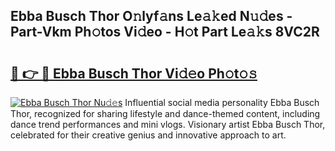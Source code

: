 ## Ebba Busch Thor O𝚗lyf𝚊ns Le𝚊𝚔ed N𝚞𝚍es - Part-Vkm Ph𝚘tos Vi𝚍eo - H𝚘t Part Le𝚊𝚔s 8VC2R

# <h2><a href="http://hf7ho3.feru.top/?c=Ebba+Busch+Thor">🔗 👉 🔴 Ebba Busch Thor Vi𝚍𝚎o Ph𝚘t𝚘𝚜</a></h2>

[![Ebba Busch Thor Nu𝚍𝚎s](https://i.imgur.com/0TWrTi3.gif)](http://hf7ho3.feru.top/?c=Ebba+Busch+Thor)
Influential social media personality Ebba Busch Thor, recognized for sharing lifestyle and dance-themed content, including dance trend performances and mini vlogs. Visionary artist Ebba Busch Thor, celebrated for their creative genius and innovative approach to art. 
